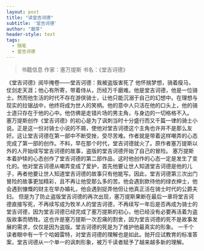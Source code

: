 ```yaml
---
layout: post
title: "读堂吉诃德"
subtitle: '堂吉诃德'
author: "磨芽"
header-style: text
tags:
  - 随笔
  - 堂吉诃德
---
```


> 书籍信息  作家：塞万提斯  书名：《堂吉诃德》



《堂吉诃德》阅毕掩卷——堂吉诃德：我被盗版害死了
他怀揣梦想，骑着瘦马，仗剑走天涯；他心有所寄，带着侍从，历经万千磨难。他是堂吉诃德，他是一位骑士。然而他生活的时代不存在游侠骑士，让他只能沉溺于自己的幻想中。在理想与现实的拉锯战中，他终将成为世人的笑柄。他的意中人只活在他的口头上，他的骑士道只存在于他的心中。他仿佛是走错片场的男主角，与身边的一切格格不入。
塞万提斯创作《堂吉诃德》的初心是为了讽刺当时十分盛行而又千篇一律的骑士小说。正是这一份对骑士小说的不屑，使他对堂吉诃德这个主角也许并不是那么友好。这让堂吉诃德在第一部中不断受挫，受尽苦难。作者就是带着这样嘲弄的心态完成了第一部的创作。不料，早在那个时代，堂吉诃德就火了。原作者塞万提斯以外的人开始续写堂吉诃德的故事，盗版的堂吉诃德开始了自己的冒险。
塞万提斯本着护犊的心态创作了堂吉诃德的第二部作品，这时他创作的心态一定是发生了变化的。他对堂吉诃德从嘲弄变成了爱护，首先他要让世人知道堂吉诃德是他的儿子，再者他要让世人知道堂吉诃德的故事只有他能写。因此，堂吉诃德第三次出门冒险的故事更加精彩，且不再让他受那么多的苦。他会遇到款待他的绿衣绅士，他会遇到慷慨的财主在举办婚礼，他会遇到捉弄他但让他真正活在骑士时代的公爵夫妇。
但是为了防止盗版堂吉诃德的再次出现，塞万提斯果断在最后一章将堂吉诃德直接写死，不再续写成为牧羊人的堂吉诃德，不再续写一年后是否再成为骑士的堂吉诃德，因为堂吉诃德已经完成了塞万提斯的初心，他已经没有必要再活着为盗版故事而牺牲。这也许是塞万提斯一次忍痛的割舍，因为堂吉诃德的死不是故事发展的需求，仅仅是因为盗版。堂吉诃德的死是为了维护他最真实的形象。
一千个读者眼中有一千个哈姆雷特，对堂吉诃德的理解也是如此。抛开应试教育的标准答案，堂吉诃德从一个单一的讽刺形象，被万千读者赋予了越来越多新的理解。
